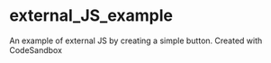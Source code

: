 # external_JS_example

An example of external JS by creating a simple button.
Created with CodeSandbox
